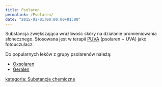 ```yaml
---
title: Psolaren
permalink: /Psolaren/
date: "2015-01-01T00:00:00+01:00"
---
```


Substancja zwiększająca wrażliwość skóry na działanie promieniowania słonecznego. Stosowana jest w terapii [PUVA](/atopedia/PUVA "wikilink") (psolaren + UVA) jako fotouczulacz.

Do popularnych leków z grupy psolarenów należą:

-   [Oxsolaren](/atopedia/Oxsolaren "wikilink")
-   [Geralen](/atopedia/Geralen "wikilink")

[kategoria: Substancje chemiczne](/atopedia/kategoria:_Substancje_chemiczne "wikilink")
